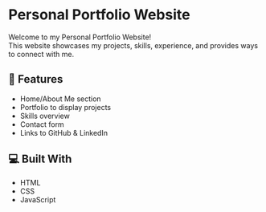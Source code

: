 # Personal Portfolio Website

Welcome to my Personal Portfolio Website!  
This website showcases my projects, skills, experience, and provides ways to connect with me.

## 🚀 Features
- Home/About Me section  
- Portfolio to display projects  
- Skills overview  
- Contact form  
- Links to GitHub & LinkedIn

## 💻 Built With
- HTML  
- CSS  
- JavaScript

